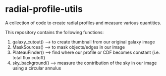 # radial-profile-utils
A collection of code to create radial profiles and measure various quantities. 

This repository contains the following functions:

1. galaxy_cutout() --> to create thumbnail from our original galaxy image
2. MaskSources() --> to mask objects/edges in our image
3. PlateauFinder() --> find where our profile or CDF becomes constant (i.e. total flux cutoff)
4. sky_background() --> measure the contribution of the sky in our image using a circular annulus
